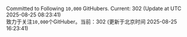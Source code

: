 Committed to Following `10,000` GitHubers. Current: <!-- FOLLOWING_COUNT -->302<!-- FOLLOWING_COUNT --> (Update at UTC <!-- LAST_UPDATED -->2025-08-25 08:23:41<!-- LAST_UPDATED -->)<br>
致力于关注`10,000`个GitHuber。当前：<!-- FOLLOWING_COUNT -->302<!-- FOLLOWING_COUNT --> (更新于北京时间 <!-- LAST_UPDATED_CST -->2025-08-25 16:23:41<!-- LAST_UPDATED_CST -->)
